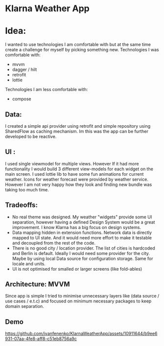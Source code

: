 # Klarna Weather App

# Idea:
I wanted to use technologies I am comfortable with but at the same time create a challenge for myself by picking something new.
Technologies I was comfortable with:
- mvvm
- dagger / hilt
- retrofit
- lottie

Technologies I am less comfortable with:
- compose

## Data:
I created a simple api provider using retrofit and simple repository using SharedFlow as caching mechanism. Im this was the app can be further developed to be reactive.

## UI :
I used single viewmodel for multiple views. However If it had more functionality I would build 3 different view-models for each widget on the main screen.
I used lottie lib to have some fun animations for current weather. 
Icons for weather forecast were provided by weather service. However I am not very happy how they look and finding new bundle was taking too much time.

## Tradeoffs:
- No real theme was designed. My weather "widgets" provide some UI separation, however having a defined Design System would be a great improvement. I know Klarna has a big focus on design systems.
- Data mapping hidden in extension functions. Network data is directly mapped to UI state. And it would need more effort to make it testable and decoupled from the rest of the code.
- There is no good city / location provider. The list of cities is hardcoded and Berlin is default. Ideally I would need some provider for the city. Maybe by using local Data source for configuration storage. Same for locale and units.
- UI is not optimised for smalled or larger screens (like fold-ables)

## Architecture: MVVM 
Since app is simple I tried to minimise unnecessary layers like (data source / use cases / e.t.c) and focused on minimum necessary packages to keep domain separation.

## Demo


https://github.com/ivanfenenko/KlarnaWeatherApp/assets/10911644/b9ee6931-07aa-4fe8-aff8-c51eb8756a9c

